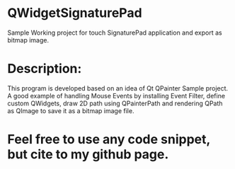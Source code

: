 # QWidgetSignaturePad
Sample Working project for touch SignaturePad application and export as bitmap image.

# Description:
This program is developed based on an idea of Qt QPainter Sample project.
A good example of handling Mouse Events by installing Event Filter, define custom QWidgets,
draw 2D path using QPainterPath and rendering QPath as QImage to save it as a bitmap image file.

# Feel free to use any code snippet, but cite to my github page.
